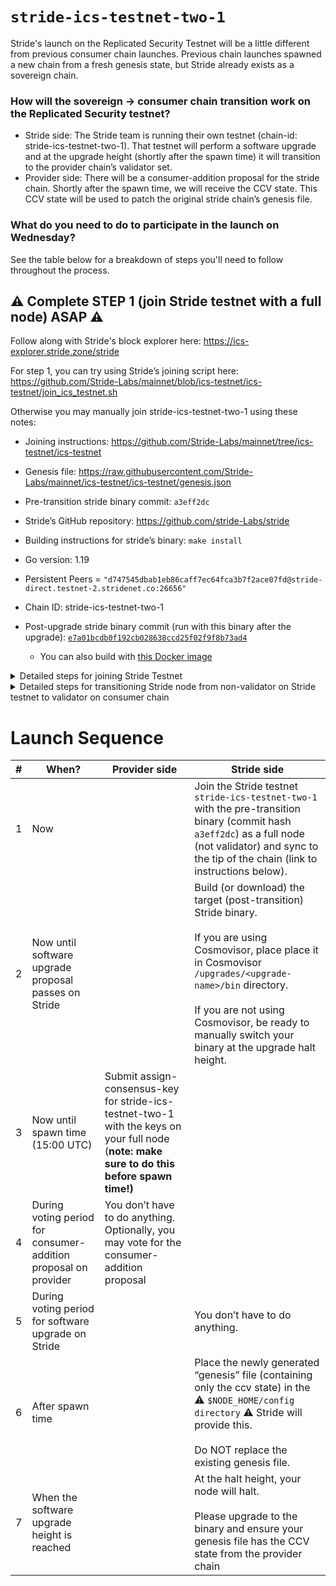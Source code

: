 # `stride-ics-testnet-two-1`

Stride's launch on the Replicated Security Testnet will be a little different from previous consumer chain launches. Previous chain launches spawned a new chain from a fresh genesis state, but Stride already exists as a sovereign chain.

### How will the sovereign -> consumer chain transition work on the Replicated Security testnet?

* Stride side: The Stride team is running their own testnet (chain-id: stride-ics-testnet-two-1). That testnet will perform a software upgrade and at the upgrade height (shortly after the spawn time) it will transition to the provider chain’s validator set.
* Provider side: There will be a consumer-addition proposal for the stride chain. Shortly after the spawn time, we will receive the CCV state. This CCV state will be used to patch the original stride chain’s genesis file.

### What do you need to do to participate in the launch on Wednesday?
See the table below for a breakdown of steps you'll need to follow throughout the process. 

## ⚠️  Complete STEP 1 (join Stride testnet with a full node) ASAP ⚠️
Follow along with Stride's block explorer here: https://ics-explorer.stride.zone/stride 

For step 1, you can try using Stride’s joining script here: https://github.com/Stride-Labs/mainnet/blob/ics-testnet/ics-testnet/join_ics_testnet.sh 

Otherwise you may manually join stride-ics-testnet-two-1 using these notes:
* Joining instructions: https://github.com/Stride-Labs/mainnet/tree/ics-testnet/ics-testnet
* Genesis file: https://raw.githubusercontent.com/Stride-Labs/mainnet/ics-testnet/ics-testnet/genesis.json
* Pre-transition stride binary commit: `a3eff2dc`
* Stride’s GitHub repository: https://github.com/stride-Labs/stride
* Building instructions for stride’s binary: `make install`
* Go version: 1.19
* Persistent Peers = `"d747545dbab1eb86caff7ec64fca3b7f2ace07fd@stride-direct.testnet-2.stridenet.co:26656"`

* Chain ID: stride-ics-testnet-two-1
* Post-upgrade stride binary commit (run with this binary after the upgrade): [`e7a01bcdb0f192cb028638ccd25f02f9f8b73ad4`](https://github.com/Stride-Labs/stride/commit/e7a01bcdb0f192cb028638ccd25f02f9f8b73ad4)
  * You can also build with [this Docker image](https://hub.docker.com/layers/stridelabs/ics-testnet/stride/images/sha256-3268198b39fa9e3b6107f352f49d28c5c78939e1147370b166f848dbd112186e?context=repo)
 
<details><summary>Detailed steps for joining Stride Testnet</summary>
<br>
 
 _Courtesy of Stakecito_

```sh
git clone https://github.com/Stride-Labs/stride.git
cd stride
git checkout a3eff2dc
make install
strided init stride-node --chain-id stride-ics-testnet-two-1

# Grab the genesis file
curl -L https://raw.githubusercontent.com/Stride-Labs/mainnet/ics-testnet/ics-testnet/genesis.json -o $HOME/.stride/config/genesis.json
```

* Start stride node, node should start catching up
* Node will panic at UPGRADE_HEIGHT_TBD
* Stop the node

```sh
cd $HOME/stride

git checkout e7a01bcdb0f192cb028638ccd25f02f9f8b73ad4

make install
```

replace the binary

```sh
mkdir -p $HOME/.sovereign/config

curl -L https://github.com/cosmos/testnets/raw/master/replicated-security/stride-ics-testnet-two-1/genesis.json -o $HOME/.sovereign/config/genesis.json
```
</details>

<details><summary>Detailed steps for transitioning Stride node from non-validator on Stride testnet to validator on consumer chain</summary>
<br>

_Thanks to Bosco from Silk Nodes_

Download v11 Binary
```sh
cd stride
git pull
git checkout e7a01bcdb0f192cb028638ccd25f02f9f8b73ad4
make install

#Should be v11
strided version
```

Make directories in cosmovisor and copy binaries
```
mkdir -p $HOME/.stride/cosmovisor/upgrades/v11/bin/
cp $HOME/go/bin/strided $HOME/.stride/cosmovisor/upgrades/v11/bin/
```

Download new Sovereign genesis
```
mkdir -p $NODE_HOME/config/
wget -O $NODE_HOME/config/ccv.json URL_TBD_PENDING_SPAWN_TIME
```

Restart the Service
```
sudo service stride restart && journalctl -u stride -f -o cat
```

</details>

# Launch Sequence

| # | When? | Provider side | Stride side |
| -- | --- | ----- | ---- |
| 1 | Now | | Join the Stride testnet `stride-ics-testnet-two-1` with the pre-transition binary (commit hash `a3eff2dc`) as a full node (not validator) and sync to the tip of the chain (link to instructions below). |
| 2 | Now until software upgrade proposal passes on Stride | | Build (or download) the target (post-transition) Stride binary. <br><br>If you are using Cosmovisor, place place it in Cosmovisor `/upgrades/<upgrade-name>/bin` directory.<br><br>If you are not using Cosmovisor, be ready to manually switch your binary at the upgrade halt height. |
| 3 | Now until spawn time (15:00 UTC) | Submit assign-consensus-key for stride-ics-testnet-two-1 with the keys on your full node (**note: make sure to do this before spawn time!)** | |
| 4 | During voting period for  consumer-addition proposal on provider | You don’t have to do anything. Optionally, you may vote for the consumer-addition proposal | |
| 5 | During voting period for software upgrade on Stride | | You don’t have to do anything. |
| 6 | After spawn time | | Place the newly generated “genesis” file (containing only the ccv state) in the ⚠️ `$NODE_HOME/config directory` ⚠️ Stride will provide this.<br><br>Do NOT replace the existing genesis file. |
| 7 | When the software upgrade height is reached | | At the halt height, your node will halt.<br><br>Please upgrade to the  binary and ensure your genesis file has the CCV state from the provider chain |
